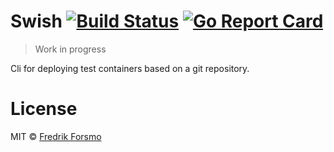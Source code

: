 # Swish [![Build Status](https://travis-ci.org/frozzare/shed.svg?branch=master)](https://travis-ci.org/frozzare/shed) [![Go Report Card](https://goreportcard.com/badge/github.com/frozzare/shed)](https://goreportcard.com/report/github.com/frozzare/shed)

> Work in progress

Cli for deploying test containers based on a git repository.

# License

MIT © [Fredrik Forsmo](https://github.com/frozzare)